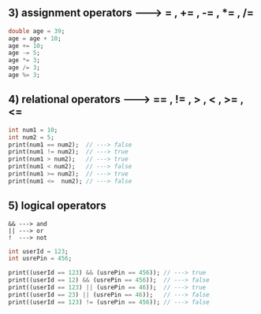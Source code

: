 ## 3) assignment operators ---> = , += , -= , *= , /=
```dart
double age = 39;
age = age + 10;
age += 10;
age -= 5;
age *= 3;
age /= 3;
age %= 3;
```

## 4) relational operators ---> == , != , > , < , >= , <=
```dart
int num1 = 10;
int num2 = 5;
print(num1 == num2);  // ---> false
print(num1 != num2);  // ---> true
print(num1 > num2);   // ---> true
print(num1 < num2);   // ---> false
print(num1 >= num2);  // ---> true
print(num1 <=  num2); // ---> false
```

## 5) logical operators
```
&& ---> and
|| ---> or
!  ---> not
```

```dart
int userId = 123;
int usrePin = 456;

print((userId == 123) && (usrePin == 456)); // ---> true
print((userId == 12) && (usrePin == 456));  // ---> false
print((userId == 123) || (usrePin == 46));  // ---> true
print((userId == 23) || (usrePin == 46));   // ---> false
print((userId == 123) != (usrePin == 456)); // ---> false
```